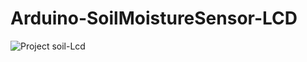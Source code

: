 # Arduino-SoilMoistureSensor-LCD
![Project soil-Lcd](https://github.com/MichalisPapa19/Arduino-Moisture_Sens-Lcd/assets/116433692/b146f8b9-b98f-488e-b0c6-c0c96ea5c5db)
